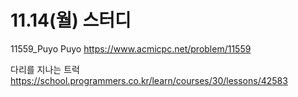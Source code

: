 # 11.14(월) 스터디

11559_Puyo Puyo
https://www.acmicpc.net/problem/11559

다리를 지나는 트럭
https://school.programmers.co.kr/learn/courses/30/lessons/42583
